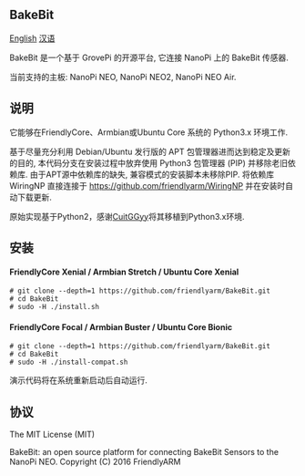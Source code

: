 ## **BakeBit**

[English](https://github.com/friendlyarm/BakeBit)
[汉语](https://github.com/friendlyarm/BakeBit/blob/master/README.zh_CN.md)


BakeBit 是一个基于 GrovePi 的开源平台, 它连接 NanoPi 上的 BakeBit 传感器.

当前支持的主板: NanoPi NEO, NanoPi NEO2, NanoPi NEO Air.

## 说明

它能够在FriendlyCore、Armbian或Ubuntu Core 系统的 Python3.x 环境工作.

基于尽量充分利用 Debian/Ubuntu 发行版的 APT 包管理器进而达到稳定及更新的目的,
本代码分支在安装过程中放弃使用 Python3 包管理器 (PIP) 并移除老旧依赖库.
由于APT源中依赖库的缺失, 兼容模式的安装脚本未移除PIP.
将依赖库 WiringNP 直接连接于 https://github.com/friendlyarm/WiringNP 并在安装时自动下载更新.

原始实现基于Python2，感谢[CuitGGyy](https://github.com/CuitGGyy/BakeBit)将其移植到Python3.x环境.

## 安装

#### FriendlyCore Xenial / Armbian Stretch / Ubuntu Core Xenial

```
# git clone --depth=1 https://github.com/friendlyarm/BakeBit.git
# cd BakeBit
# sudo -H ./install.sh
```

#### FriendlyCore Focal / Armbian Buster / Ubuntu Core Bionic

```
# git clone --depth=1 https://github.com/friendlyarm/BakeBit.git
# cd BakeBit
# sudo -H ./install-compat.sh
```

演示代码将在系统重新启动后自动运行.

## 协议

The MIT License (MIT)

BakeBit: an open source platform for connecting BakeBit Sensors to the NanoPi NEO.
Copyright (C) 2016 FriendlyARM

